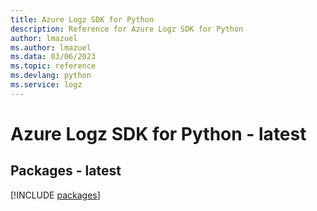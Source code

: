```yaml
---
title: Azure Logz SDK for Python
description: Reference for Azure Logz SDK for Python
author: lmazuel
ms.author: lmazuel
ms.data: 03/06/2023
ms.topic: reference
ms.devlang: python
ms.service: logz
---
```

# Azure Logz SDK for Python - latest
## Packages - latest
[!INCLUDE [packages](logz-index.md)]